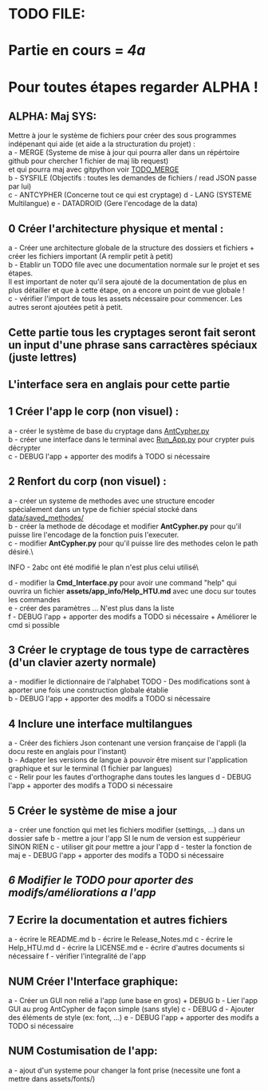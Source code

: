 # TODO FILE:
# Partie en cours = **_4a_** 
# Pour toutes étapes regarder ALPHA !
## ALPHA: Maj SYS:
Mettre à jour le système de fichiers pour créer des sous programmes indépenant qui aide (et aide a la structuration du projet) :\
a - MERGE (Systeme de mise à jour qui pourra aller dans un répértoire github pour chercher 1 fichier de maj lib request)\
et qui pourra maj avec gitpython voir [TODO_MERGE](assets/SubPrograms/MERGE/TODO.md)\
b - SYSFILE (Objectifs : toutes les demandes de fichiers / read JSON passe par lui)\
c - ANTCYPHER (Concerne tout ce qui est cryptage)
d - LANG (SYSTEME Multilangue)
e - DATADROID (Gere l'encodage de la data)

## 0 Créer l'architecture physique et mental :

a - Créer une architecture globale de la structure des dossiers et fichiers +\
créer les fichiers important (A remplir petit à petit)\
b - Etablir un TODO file avec une documentation normale sur le projet et ses étapes.\
Il est important de noter qu'il sera ajouté de la documentation de plus en plus détailler et que à cette étape, on a encore un point de vue globale !\
c - vérifier l'import de tous les assets nécessaire pour commencer. Les autres seront ajoutées petit à petit.

## Cette partie tous les cryptages seront fait seront un input d'une phrase sans carractères spéciaux (juste lettres)
## L'interface sera en anglais pour cette partie
## 1 Créer l'app le corp (non visuel) :

a - créer le système de base du cryptage dans [AntCypher.py](assets/SubPrograms/ANTCYPHER/AntCrypt.py)\
b - créer une interface dans le terminal avec [Run_App.py](interfaces/Cmd_Interface.py) pour crypter puis décrypter\
c - DEBUG l'app + apporter des modifs à TODO si nécessaire

## 2 Renfort du corp (non visuel) :

a - créer un systeme de methodes avec une structure encoder spécialement dans un type de fichier spécial stocké dans [data/saved_methodes/](assets/SubPrograms/ANTCYPHER/AntCrypt.py) \
b - créer la methode de décodage et modifier **AntCypher.py** pour qu'il puisse lire l'encodage de la fonction puis l'executer.\
c - modifier **AntCypher.py** pour qu'il puisse lire des methodes celon le path désiré.\

INFO - 2abc ont été modifié le plan n'est plus celui utilisé\

d - modifier la **Cmd_Interface.py** pour avoir une command "help" qui ouvrira un fichier **assets/app_info/Help_HTU.md** avec une docu sur toutes les commandes\
e - créer des paramètres ... N'est plus dans la liste\
f - DEBUG l'app + apporter des modifs a TODO si nécessaire + Améliorer le cmd si possible

## 3 Créer le cryptage de tous type de carractères (d'un clavier azerty normale)

a - modifier le dictionnaire de l'alphabet
TODO - Des modifications sont à aporter une fois une construction globale établie\
b - DEBUG l'app + apporter des modifs a TODO si nécessaire 

## 4 Inclure une interface multilangues

a - Créer des fichiers Json contenant une version française de l'appli (la docu reste en anglais pour l'instant)\
b - Adapter les versions de langue à pouvoir être misent sur l'application graphique et sur le terminal (1 fichier par langues)\
c - Relir pour les fautes d'orthographe dans toutes les langues
d - DEBUG l'app + apporter des modifs a TODO si nécessaire 

## 5 Créer le système de mise a jour

a - créer une fonction qui met les fichiers modifier (settings, ...) dans un dossier safe
b - mettre a jour l'app SI le num de version est suppérieur SINON RIEN
c - utiliser git pour mettre a jour l'app
d - tester la fonction de maj
e - DEBUG l'app + apporter des modifs a TODO si nécessaire

## _6 Modifier le TODO pour aporter des modifs/améliorations a l'app_
## 7 Ecrire la documentation et autres fichiers
a - écrire le README.md
b - écrire le Release_Notes.md
c - écrire le Help_HTU.md
d - écrire la LICENSE.md
e - écrire d'autres documents si nécessaire
f - vérifier l'integralité de l'app

## NUM Créer l'Interface graphique:

a - Créer un GUI non relié a l'app (une base en gros) + DEBUG
b - Lier l'app GUI au prog AntCypher de façon simple (sans style)
c - DEBUG
d - Ajouter des éléments de style (ex: font, ...)
e - DEBUG l'app + apporter des modifs a TODO si nécessaire 

## NUM Costumisation de l'app:

a - ajout d'un systeme pour changer la font prise (necessite une font a mettre dans assets/fonts/)